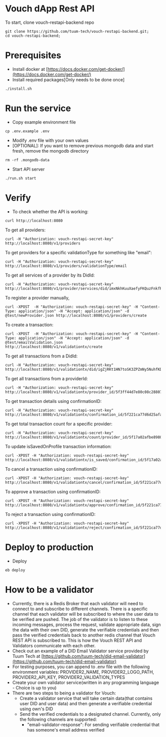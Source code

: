 # Vouch dApp Rest API

To start, clone vouch-restapi-backend repo
```
git clone https://github.com/tuum-tech/vouch-restapi-backend.git;
cd vouch-restapi-backend;
```
# Prerequisites
- Install docker at [https://docs.docker.com/get-docker/](https://docs.docker.com/get-docker/)
- Install required packages[Only needs to be done once]
```
./install.sh
```

# Run the service
- Copy example environment file
```
cp .env.example .env
```
- Modify .env file with your own values
- [OPTIONAL]: If you want to remove previous mongodb data and start fresh, remove the mongodb directory
```
rm -rf .mongodb-data
```
- Start API server
```
./run.sh start
```

# Verify
- To check whether the API is working:
```
curl http://localhost:8080
```

To get all providers:
```
curl -H "Authorization: vouch-restapi-secret-key" http://localhost:8080/v1/providers
```

To get providers for a specific validationType for something like "email":
```
curl -H "Authorization: vouch-restapi-secret-key" http://localhost:8080/v1/providers/validationType/email
```

To get all services of a provider by its DidId:
```
curl -H "Authorization: vouch-restapi-secret-key" http://localhost:8080/v1/provider/services/did/imxNkhKuuXaefyFKQuzFnkfRdedDVLYmKV
```

To register a provider manually,
```
curl -XPOST  -H "Authorization: vouch-restapi-secret-key" -H "Content-Type: application/json" -H "Accept: application/json" -d @test/newProvider.json http://localhost:8080/v1/providers/create
```

To create a transaction:
```
curl -XPOST  -H "Authorization: vouch-restapi-secret-key" -H "Content-Type: application/json" -H "Accept: application/json" -d @test/emailValidation.json http://localhost:8080/v1/validationtx/create
```

To get all transactions from a DidId:
```
curl -H "Authorization: vouch-restapi-secret-key" http://localhost:8080/v1/validationtx/did/igZjRKt1HN7toSK3ZPZmNy5NuhfKDhzkUy
```

To get all transactions from a providerId:
```
curl -H "Authorization: vouch-restapi-secret-key" http://localhost:8080/v1/validationtx/provider_id/5f3ff44d7e80c08c288072dc
```


To get transaction details using confirmationID:
```
curl -H "Authorization: vouch-restapi-secret-key" http://localhost:8080/v1/validationtx/confirmation_id/5f221ca77d6d25afa44ea4fe
```

To get total transaction count for a specific provider:
```
curl -H "Authorization: vouch-restapi-secret-key" http://localhost:8080/v1/validationtx/count/provider_id/5f17a02afbe8980577674011
```

To update isSavedOnProfile transaction information:
```
curl -XPOST -H "Authorization: vouch-restapi-secret-key" http://localhost:8080/v1/validationtx/is_saved/confirmation_id/5f17a02afbe8980577674011
```

To cancel a transaction using confirmationID:
```
curl -XPOST -H "Authorization: vouch-restapi-secret-key" http://localhost:8080/v1/validationtx/cancel/confirmation_id/5f221ca77d6d25afa44ea4fe
```

To approve a transaction using confirmationID:
```
curl -XPOST -H "Authorization: vouch-restapi-secret-key" http://localhost:8080/v1/validationtx/approve/confirmation_id/5f221ca77d6d25afa44ea4fe
```

To reject a transaction using confirmationID:
```
curl -XPOST -H "Authorization: vouch-restapi-secret-key" http://localhost:8080/v1/validationtx/reject/confirmation_id/5f221ca77d6d25afa44ea4fe
```

# Deploy to production
- Deploy
```
eb deploy
```

# How to be a validator
- Currently, there is a Redis Broker that each validator will need to connect to and subscribe to different channels. There is a specific channel that each validator will be subscribed to where the user data to be verified are pushed. The job 
of the validator is to listen to these incoming messages, process the request, validate appropriate data, sign the data with their own DID, generate the verifiable credentials and then pass the verified credentials back to another redis channel that 
Vouch REST API is subscribed to. This is how the Vouch REST API and Validators communicate with each other. 
- Check out an example of a DID Email Validator service provided by Tuum Tech at [https://github.com/tuum-tech/did-email-validator](https://github.com/tuum-tech/did-email-validator)
- For testing purposes, you can append to .env file with the following environment variables: PROVIDER2_NAME, PROVIDER2_LOGO_PATH, PROVIDER2_API_KEY, PROVIDER2_VALIDATION_TYPES
- Create your own validator service(written in any programming language - Choice is up to you)
- There are two steps to being a validator for Vouch:
    - Create a validator service that will take certain data(that contains user DID and user data) and then generate a verifiable credential using own's DID
    - Send the verified credentials to a designated channel. Currently, only the following channels are supported:
        - "email-validator-response": For sending verifiable credential that has someone's email address verified
 